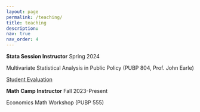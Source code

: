 ```yaml
---
layout: page
permalink: /teaching/
title: teaching
description:
nav: true
nav_order: 4
---
```


<strong>Stata Session Instructor</strong> Spring 2024

Multivariate Statistical Analysis in Public Policy (PUBP 804, Prof. John Earle)

<a href="_includes/course_eval/PUBP 804 Spring 2024 Evaluation_SPark.pdf">Student Evaluation</a>

<strong>Math Camp Instructor</strong> Fall 2023-Present

Economics Math Workshop (PUBP 555)
